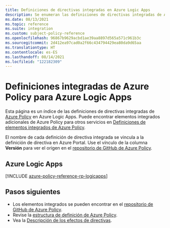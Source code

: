```yaml
---
title: Definiciones de directivas integradas en Azure Logic Apps
description: Se enumeran las definiciones de directivas integradas de Azure Policy para Azure Logic Apps. Estas definiciones de directivas integradas proporcionan enfoques comunes para administrar los recursos de Azure.
ms.date: 08/13/2021
ms.topic: reference
ms.suite: integration
ms.custom: subject-policy-reference
ms.openlocfilehash: 96867b9629acbd1ae39aa8897d565a571c961b3c
ms.sourcegitcommit: 2d412ea97cad0a2f66c434794429ea80da9d65aa
ms.translationtype: HT
ms.contentlocale: es-ES
ms.lasthandoff: 08/14/2021
ms.locfileid: "122182309"
---
```

# <a name="azure-policy-built-in-definitions-for-azure-logic-apps"></a>Definiciones integradas de Azure Policy para Azure Logic Apps

Esta página es un índice de las definiciones de directivas integradas de [Azure Policy](../governance/policy/overview.md) en Azure Logic Apps. Puede encontrar elementos integrados adicionales de Azure Policy para otros servicios en [Definiciones de elementos integrados de Azure Policy](../governance/policy/samples/built-in-policies.md).

El nombre de cada definición de directiva integrada se vincula a la definición de directiva en Azure Portal. Use el vínculo de la columna **Versión** para ver el origen en el [repositorio de GitHub de Azure Policy](https://github.com/Azure/azure-policy).

## <a name="azure-logic-apps"></a>Azure Logic Apps

[!INCLUDE [azure-policy-reference-rp-logicapps](../../includes/policy/reference/byrp/microsoft.logic.md)]

## <a name="next-steps"></a>Pasos siguientes

- Los elementos integrados se pueden encontrar en el [repositorio de GitHub de Azure Policy](https://github.com/Azure/azure-policy).
- Revise la [estructura de definición de Azure Policy](../governance/policy/concepts/definition-structure.md).
- Vea la [Descripción de los efectos de directivas](../governance/policy/concepts/effects.md).
